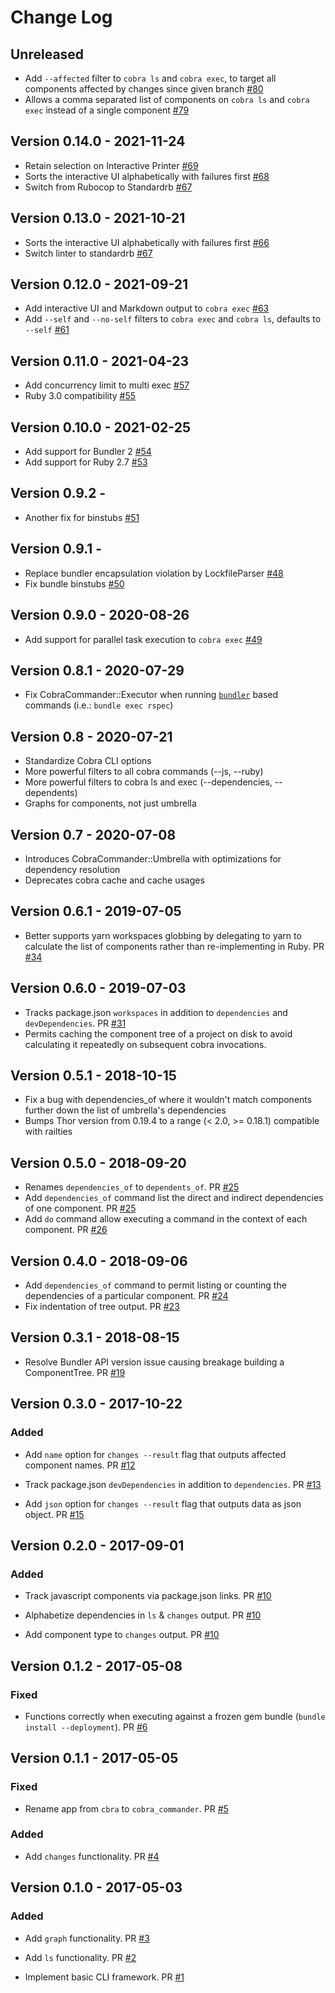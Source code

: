 # Change Log

## Unreleased

* Add `--affected` filter to `cobra ls` and `cobra exec`, to target all components affected by changes since given branch [#80](https://github.com/powerhome/cobra_commander/pull/80)
* Allows a comma separated list of components on `cobra ls` and `cobra exec` instead of a single component [#79](https://github.com/powerhome/cobra_commander/pull/79)

## Version 0.14.0 - 2021-11-24

* Retain selection on Interactive Printer [#69](https://github.com/powerhome/cobra_commander/pull/69)
* Sorts the interactive UI alphabetically with failures first [#68](https://github.com/powerhome/cobra_commander/pull/68)
* Switch from Rubocop to Standardrb [#67](https://github.com/powerhome/cobra_commander/pull/67)

## Version 0.13.0 - 2021-10-21

* Sorts the interactive UI alphabetically with failures first [#66](https://github.com/powerhome/cobra_commander/pull/66)
* Switch linter to standardrb [#67](https://github.com/powerhome/cobra_commander/pull/67)

## Version 0.12.0 - 2021-09-21

* Add interactive UI and Markdown output to `cobra exec` [#63](https://github.com/powerhome/cobra_commander/pull/63)
* Add `--self` and `--no-self` filters to `cobra exec` and `cobra ls`, defaults to `--self` [#61](https://github.com/powerhome/cobra_commander/pull/61)

## Version 0.11.0 - 2021-04-23

* Add concurrency limit to multi exec [#57](https://github.com/powerhome/cobra_commander/pull/57)
* Ruby 3.0 compatibility [#55](https://github.com/powerhome/cobra_commander/pull/55)

## Version 0.10.0 - 2021-02-25

* Add support for Bundler 2 [#54](https://github.com/powerhome/cobra_commander/pull/54)
* Add support for Ruby 2.7 [#53](https://github.com/powerhome/cobra_commander/pull/53)

## Version 0.9.2 -

* Another fix for binstubs [#51](https://github.com/powerhome/cobra_commander/pull/51)

## Version 0.9.1 -

* Replace bundler encapsulation violation by LockfileParser [#48](https://github.com/powerhome/cobra_commander/pull/48)
* Fix bundle binstubs [#50](https://github.com/powerhome/cobra_commander/pull/50)

## Version 0.9.0 - 2020-08-26

* Add support for parallel task execution to `cobra exec` [#49](https://github.com/powerhome/cobra_commander/pull/49)

## Version 0.8.1 - 2020-07-29

* Fix CobraCommander::Executor when running [`bundler`](https://bundler.io/) based commands (i.e.: `bundle exec rspec`)

## Version 0.8 - 2020-07-21

* Standardize Cobra CLI options
* More powerful filters to all cobra commands (--js, --ruby)
* More powerful filters to cobra ls and exec (--dependencies, --dependents)
* Graphs for components, not just umbrella

## Version 0.7 - 2020-07-08

* Introduces CobraCommander::Umbrella with optimizations for dependency resolution
* Deprecates cobra cache and cache usages

## Version 0.6.1 - 2019-07-05

* Better supports yarn workspaces globbing by delegating to yarn to calculate the list of components rather than re-implementing in Ruby. PR [#34](https://github.com/powerhome/cobra_commander/pull/34)

## Version 0.6.0 - 2019-07-03

* Tracks package.json `workspaces` in addition to `dependencies` and `devDependencies`. PR [#31](https://github.com/powerhome/cobra_commander/pull/31)
* Permits caching the component tree of a project on disk to avoid calculating it repeatedly on subsequent cobra invocations.

## Version 0.5.1 - 2018-10-15

* Fix a bug with dependencies_of where it wouldn't match components further down the list of umbrella's dependencies
* Bumps Thor version from 0.19.4 to a range (< 2.0, >= 0.18.1) compatible with railties

## Version 0.5.0 - 2018-09-20

* Renames `dependencies_of` to `dependents_of`. PR [#25](https://github.com/powerhome/cobra_commander/pull/25)
* Add `dependencies_of` command list the direct and indirect dependencies of one component. PR [#25](https://github.com/powerhome/cobra_commander/pull/25)
* Add `do` command allow executing a command in the context of each component. PR [#26](https://github.com/powerhome/cobra_commander/pull/26)

## Version 0.4.0 - 2018-09-06

* Add `dependencies_of` command to permit listing or counting the dependencies of a particular component. PR [#24](https://github.com/powerhome/cobra_commander/pull/24)
* Fix indentation of tree output. PR [#23](https://github.com/powerhome/cobra_commander/pull/23)

## Version 0.3.1 - 2018-08-15

* Resolve Bundler API version issue causing breakage building a ComponentTree. PR [#19](https://github.com/powerhome/cobra_commander/pull/19)

## Version 0.3.0 - 2017-10-22

### Added

* Add `name` option for `changes --result` flag that outputs affected component names. PR [#12](https://github.com/powerhome/cobra_commander/pull/12)

* Track package.json `devDependencies` in addition to `dependencies`. PR [#13](https://github.com/powerhome/cobra_commander/pull/13)

* Add `json` option for `changes --result` flag that outputs data as json object. PR [#15](https://github.com/powerhome/cobra_commander/pull/15)

## Version 0.2.0 - 2017-09-01

### Added

* Track javascript components via package.json links. PR [#10](https://github.com/powerhome/cobra_commander/pull/10)

* Alphabetize dependencies in `ls` & `changes` output. PR [#10](https://github.com/powerhome/cobra_commander/pull/10)

* Add component type to `changes` output. PR [#10](https://github.com/powerhome/cobra_commander/pull/10)

## Version 0.1.2 - 2017-05-08

### Fixed

* Functions correctly when executing against a frozen gem bundle (`bundle install --deployment`). PR [#6](https://github.com/powerhome/cobra_commander/pull/6)

## Version 0.1.1 - 2017-05-05

### Fixed

* Rename app from `cbra` to `cobra_commander`. PR [#5](https://github.com/powerhome/cobra_commander/pull/5)

### Added

* Add `changes` functionality. PR [#4](https://github.com/powerhome/cobra_commander/pull/4)

## Version 0.1.0 - 2017-05-03

### Added

* Add `graph` functionality. PR [#3](https://github.com/powerhome/cobra_commander/pull/3)

* Add `ls` functionality. PR [#2](https://github.com/powerhome/cobra_commander/pull/2)

* Implement basic CLI framework. PR [#1](https://github.com/powerhome/cobra_commander/pull/1)
